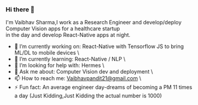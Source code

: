 ### Hi there 👋
I'm Vaibhav Sharma,I work as a Research Engineer and develop/deploy Computer Vision apps for a healthcare startup \
in the day and develop React-Native apps at night.
- 🔭 I’m currently working on: React-Native with Tensorflow JS to bring ML/DL to mobile devices \
- 🌱 I’m currently learning: React-Native / NLP \
- 🤔 I’m looking for help with: Hermes \
- 💬 Ask me about: Computer Vision dev and deployment \
- 📫 How to reach me: Vaibhavpandit21@gmail.com \
- ⚡ Fun fact: An average engineer day-dreams of becoming a PM 11 times a day (Just Kidding,Just Kidding the actual number is 1000)

<!--
**Vaibhav21pandit/Vaibhav21pandit** is a ✨ _special_ ✨ repository because its `README.md` (this file) appears on your GitHub profile.

Here are some ideas to get you started:

- 🔭 I’m currently working on: React-Native with Tensorflow JS to bring ML/DL to mobile devices \
- 🌱 I’m currently learning: React-Native / NLP
- 🤔 I’m looking for help with ...
- 💬 Ask me about: Computer Vision dev and deployment
- 📫 How to reach me: 
- 😄 Pronouns: ...
- ⚡ Fun fact: ...
-->
